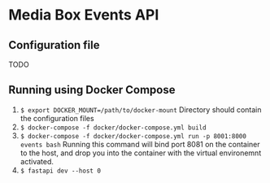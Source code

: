 # Media Box Events API

## Configuration file

TODO


## Running using Docker Compose

1. `$ export DOCKER_MOUNT=/path/to/docker-mount` Directory should contain the configuration files
1. `$ docker-compose -f docker/docker-compose.yml build`
1. `$ docker-compose -f docker/docker-compose.yml run -p 8001:8000 events bash` Running this command will bind port 8081 on the container to the host, and drop you into the container with the virtual environemnt activated.
1. `$ fastapi dev --host 0`
